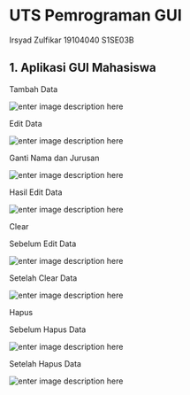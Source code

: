 # UTS Pemrograman GUI
Irsyad Zulfikar 19104040 S1SE03B

## 1. Aplikasi GUI Mahasiswa

Tambah Data

![enter image description here](https://i.ibb.co/48k9njz/uts-gui-1.png)

Edit Data

![enter image description here](https://i.ibb.co/MZ7GyGp/uts-gui-2.png)

Ganti Nama dan Jurusan

![enter image description here](https://i.ibb.co/xFyrVWV/uts-gui-3.png)

Hasil Edit Data

![enter image description here](https://i.ibb.co/mSj4sWk/uts-gui-4.png)

Clear 

Sebelum Edit Data

![enter image description here](https://i.ibb.co/t4ZHDgT/image.png)

Setelah Clear Data

![enter image description here](https://i.ibb.co/Q6nBjG8/uts-gui-6.png)

Hapus

Sebelum Hapus Data

![enter image description here](https://i.ibb.co/9qPPCn0/uts-gui-7.png)

Setelah Hapus Data

![enter image description here](https://i.ibb.co/9Y6xtG8/uts-gui-8.png)
